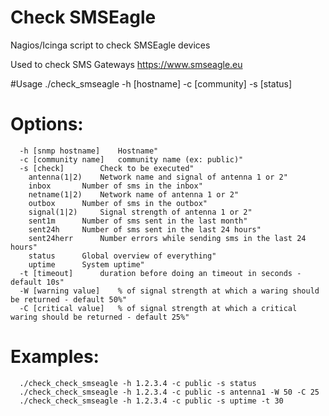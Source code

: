 # Check SMSEagle
Nagios/Icinga script to check SMSEagle devices

Used to check SMS Gateways https://www.smseagle.eu

#Usage
./check_smseagle -h [hostname] -c [community] -s [status]

# Options:
```
  -h [snmp hostname]	Hostname"
  -c [community name]	community name (ex: public)"
  -s [check]		Check to be executed"
    antenna(1|2)	Network name and signal of antenna 1 or 2"
    inbox		Number of sms in the inbox"
    netname(1|2)	Network name of antenna 1 or 2"
    outbox		Number of sms in the outbox"
    signal(1|2)		Signal strength of antenna 1 or 2"
    sent1m		Number of sms sent in the last month"
    sent24h		Number of sms sent in the last 24 hours"
    sent24herr		Number errors while sending sms in the last 24 hours"
    status		Global overview of everything"
    uptime		System uptime"
  -t [timeout]		duration before doing an timeout in seconds - default 10s"
  -W [warning value]	% of signal strength at which a waring should be returned - default 50%"
  -C [critical value]	% of signal strength at which a critical waring should be returned - default 25%"
```

# Examples:
```
  ./check_check_smseagle -h 1.2.3.4 -c public -s status 
  ./check_check_smseagle -h 1.2.3.4 -c public -s antenna1 -W 50 -C 25
  ./check_check_smseagle -h 1.2.3.4 -c public -s uptime -t 30
```
